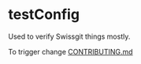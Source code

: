 # testConfig

Used to verify Swissgit things mostly.

To trigger change
 [CONTRIBUTING.md](CONTRIBUTING.md)

